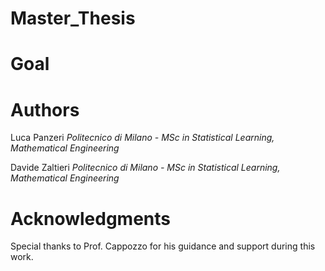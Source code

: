 # Master_Thesis

# Goal



# Authors

Luca Panzeri    *Politecnico di Milano - MSc in Statistical Learning, Mathematical Engineering*

Davide Zaltieri    *Politecnico di Milano - MSc in Statistical Learning, Mathematical Engineering*

# Acknowledgments

Special thanks to Prof. Cappozzo for his guidance and support during this work.
